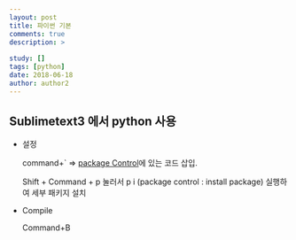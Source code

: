 ```yaml
---
layout: post
title: 파이썬 기본
comments: true
description: >
  
study: []
tags: [python]
date: 2018-06-18
author: author2
---
```


## Sublimetext3 에서 python 사용

* 설정

  command+` => [package Control](https://packagecontrol.io/installation)에 있는 코드 삽입.

  Shift + Command + p 눌러서 p i (package control : install package) 실행하여 세부 패키지 설치

* Compile

  Command+B

